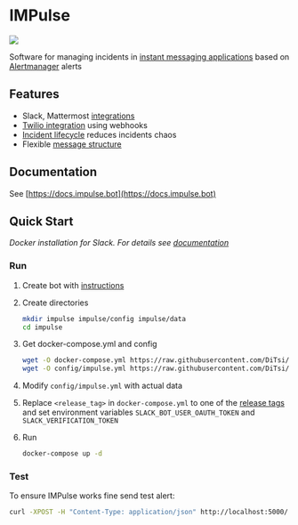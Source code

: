 # IMPulse

![](https://docs.impulse.bot/latest/media/slack_tile.png)

Software for managing incidents in [instant messaging applications](https://docs.impulse.bot/latest/apps/) based on [Alertmanager](https://prometheus.io/docs/alerting/latest/alertmanager/) alerts

## Features
- Slack, Mattermost [integrations](https://docs.impulse.bot/latest/apps/)
- [Twilio integration](https://docs.impulse.bot/latest/webhooks/#twilio-calls-example) using webhooks
- [Incident lifecycle](https://docs.impulse.bot/latest/concepts/#lifecycle) reduces incidents chaos
- Flexible [message structure](https://docs.impulse.bot/latest/concepts/#structure)

## Documentation
See [https://docs.impulse.bot](https://docs.impulse.bot)

## Quick Start
*Docker installation for Slack. For details see [documentation](https://docs.impulse.bot)*

### Run

1. Create bot with [instructions](https://docs.impulse.bot/latest/slack)
2. Create directories
    ```bash
    mkdir impulse impulse/config impulse/data
    cd impulse
    ```
3. Get docker-compose.yml and config
    ```bash
    wget -O docker-compose.yml https://raw.githubusercontent.com/DiTsi/impulse/master/docker-compose.yml
    wget -O config/impulse.yml https://raw.githubusercontent.com/DiTsi/impulse/master/impulse.slack.yml
    ```
4. Modify `config/impulse.yml` with actual data

5. Replace `<release_tag>` in `docker-compose.yml` to one of the [release tags](https://github.com/DiTsi/impulse/releases) and set environment variables `SLACK_BOT_USER_OAUTH_TOKEN` and `SLACK_VERIFICATION_TOKEN`

6. Run
    ```bash
    docker-compose up -d
    ```

### Test

To ensure IMPulse works fine send test alert:

```bash
curl -XPOST -H "Content-Type: application/json" http://localhost:5000/ -d '{"receiver":"webhook-alerts","status":"firing","alerts":[{"status":"firing","labels":{"alertname":"InstanceDown4","instance":"localhost:9100","job":"node","severity":"warning"},"annotations":{"summary":"Instanceunavailable"},"startsAt":"2024-07-28T19:26:43.604Z","endsAt":"0001-01-01T00:00:00Z","generatorURL":"http://eva:9090/graph?g0.expr=up+%3D%3D+0&g0.tab=1","fingerprint":"a7ddb1de342424cb"}],"groupLabels":{"alertname":"InstanceDown"},"commonLabels":{"alertname":"InstanceDown","instance":"localhost:9100","job":"node","severity":"warning"},"commonAnnotations":{"summary":"Instanceunavailable"},"externalURL":"http://eva:9093","version":"4","groupKey":"{}:{alertname=\"InstanceDown\"}","truncatedAlerts":0}'
```
